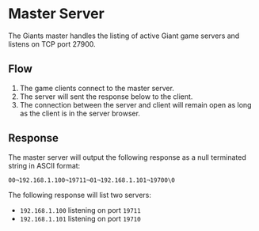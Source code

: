 # Master Server

The Giants master handles the listing of active Giant game servers and listens on TCP port 27900.

## Flow

 1. The game clients connect to the master server.
 2. The server will sent the response below to the client.
 3. The connection between the server and client will remain open as long as the client is in the server browser.

## Response

The master server will output the following response as a null terminated string in ASCII format:

```00¬192.168.1.100¬19711¬01¬192.168.1.101¬19700\0```

The following response will list two servers:

- `192.168.1.100` listening on port `19711`
- `192.168.1.101` listening on port `19710`

